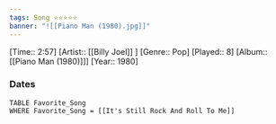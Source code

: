 ```yaml
---
tags: Song ⭐⭐⭐⭐⭐ 
banner: "![[Piano Man (1980).jpg]]"
---
```

[Time:: 2:57]
[Artist:: [[Billy Joel]] ]
[Genre:: Pop]
[Played:: 8]
[Album:: [[Piano Man (1980)]]]
[Year:: 1980]
### Dates
````dataview
TABLE Favorite_Song
WHERE Favorite_Song = [[It's Still Rock And Roll To Me]]
````